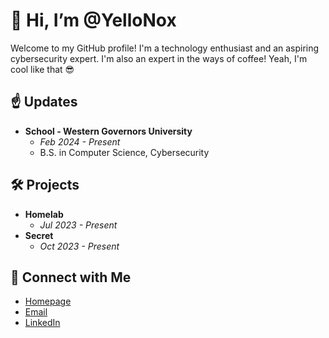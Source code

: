 # 👋 Hi, I’m @YelloNox
  
Welcome to my GitHub profile! I'm a technology enthusiast and an aspiring cybersecurity expert. I'm also an expert in the ways of coffee! Yeah, I'm cool like that 😎

## ☝️ Updates

- **School - Western Governors University**
  - *Feb 2024 - Present*
  - B.S. in Computer Science, Cybersecurity

## 🛠️ Projects
- **Homelab**
  - *Jul 2023 - Present*
- **Secret**
  - *Oct 2023 - Present*

## 📧 Connect with Me
- [Homepage](https://www.yello.page/)
- [Email](mailto:amurphy@yello.page?subject=From%20GitHub)
- [LinkedIn](https://www.linkedin.com/in/alecmurp)

